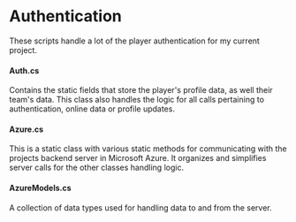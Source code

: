 # Authentication 

These scripts handle a lot of the player authentication for my current project. 



#### Auth.cs 

Contains the static fields that store the player's profile data, as well their team's data. This class also handles the logic for all calls pertaining to authentication, online data or profile updates.



#### Azure.cs

This is a static class with various static methods for communicating with the projects backend server in Microsoft Azure. It organizes and simplifies server calls for the other classes handling logic.



#### AzureModels.cs

A collection of data types used for handling data to and from the server.

